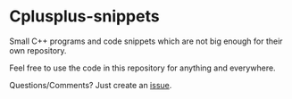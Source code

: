 # Cplusplus-snippets
Small C++ programs and code snippets which are not big enough for their own repository.

Feel free to use the code in this repository for anything and everywhere.

Questions/Comments? Just create an [issue](https://github.com/MartinMSPedersen/Cplusplus-snippets/issues).

